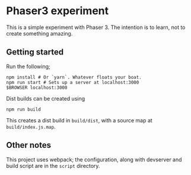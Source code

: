 # Phaser3 experiment
This is a simple experiment with Phaser 3. The intention is to learn, not to
create something amazing.

## Getting started
Run the following;

    npm install # Or `yarn`. Whatever floats your boat.
    npm run start # Sets up a server at localhost:3000
    $BROWSER localhost:3000

Dist builds can be created using

    npm run build

This creates a dist build in `build/dist`, with a source map at
`build/index.js.map`.

## Other notes
This project uses webpack; the configuration, along with devserver and build
script are in the `script` directory.
